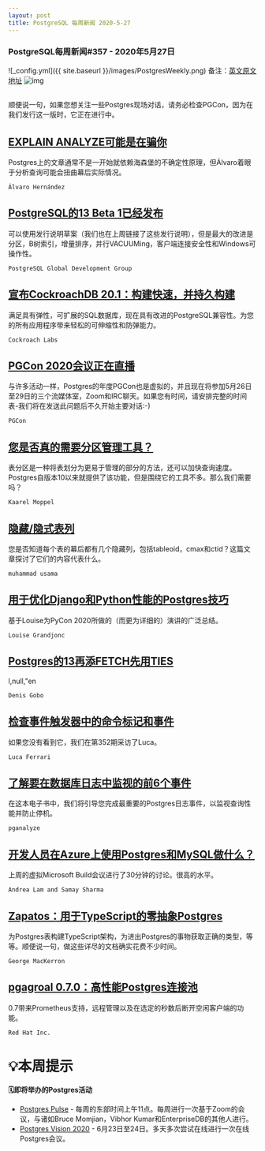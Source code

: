 ```yaml
---
layout: post
title: PostgreSQL 每周新闻 2020-5-27
---
```

### PostgreSQL每周新闻#357 - 2020年5月27日
![_config.yml]({{ site.baseurl }}/images/PostgresWeekly.png)
备注：[英文原文地址](https://postgresweekly.com/issues/357)
![img](https://res.cloudinary.com/cpress/image/upload/w_1280,e_sharpen:60/v1590578119/r9cos6ub8ngudxno6wuy.jpg)
## 
顺便说一句，如果您想关注一些Postgres现场对话，请务必检查PGCon，因为在我们发行这一版时，它正在进行中。


## [EXPLAIN ANALYZE可能是在骗你](https://postgresweekly.com/link/88968/web)
Postgres上的文章通常不是一开始就依赖海森堡的不确定性原理，但Álvaro着眼于分析查询可能会扭曲幕后实际情况。


`Álvaro Hernández `
## [PostgreSQL的13 Beta 1已经发布](https://postgresweekly.com/link/88969/web)
可以使用发行说明草案（我们也在上周链接了这些发行说明），但是最大的改进是分区，B树索引，增量排序，并行VACUUMing，客户端连接安全性和Windows可操作性。


`PostgreSQL Global Development Group `
## [宣布CockroachDB 20.1：构建快速，并持久构建](https://postgresweekly.com/link/88971/web)
满足具有弹性，可扩展的SQL数据库，现在具有改进的PostgreSQL兼容性。为您的所有应用程序带来轻松的可伸缩性和防弹能力。


`Cockroach Labs `
## [PGCon 2020会议正在直播](https://postgresweekly.com/link/88972/web)
与许多活动一样，Postgres的年度PGCon也是虚拟的，并且现在将参加5月26日至29日的三个流媒体室，Zoom和IRC聊天。如果您有时间，请安排完整的时间表-我们将在发送此问题后不久开始主要对话:-)


`PGCon `
## [您是否真的需要分区管理工具？](https://postgresweekly.com/link/88974/web)
表分区是一种将表划分为更易于管理的部分的方法，还可以加快查询速度。 Postgres自版本10以来就提供了该功能，但是围绕它的工具不多。那么我们需要吗？


`Kaarel Moppel `
## [隐藏/隐式表列](https://postgresweekly.com/link/88975/web)
您是否知道每个表的幕后都有几个隐藏列，包括tableoid，cmax和ctid？这篇文章探讨了它们的内容代表什么。


`muhammad usama `
## [用于优化Django和Python性能的Postgres技巧](https://postgresweekly.com/link/88976/web)
基于Louise为PyCon 2020所做的（而更为详细的）演讲的广泛总结。


`Louise Grandjonc `
## [Postgres的13再添FETCH先用TIES](https://postgresweekly.com/link/88978/web)
l,null,"en


`Denis Gobo `
## [检查事件触发器中的命令标记和事件](https://postgresweekly.com/link/88979/web)
如果您没有看到它，我们在第352期采访了Luca。


`Luca Ferrari `
## [了解要在数据库日志中监视的前6个事件](https://postgresweekly.com/link/88981/web)
在这本电子书中，我们将引导您完成最重要的Postgres日志事件，以监视查询性能并防止停机。


`pganalyze `
## [开发人员在Azure上使用Postgres和MySQL做什么？](https://postgresweekly.com/link/88982/web)
上周的虚拟Microsoft Build会议进行了30分钟的讨论。很高的水平。


`Andrea Lam and Samay Sharma `
## [Zapatos：用于TypeScript的零抽象Postgres](https://postgresweekly.com/link/88983/web)
为Postgres表构建TypeScript架构，为进出Postgres的事物获取正确的类型，等等。顺便说一句，做这些详尽的文档确实花费不少时间。


`George MacKerron `
## [pgagroal 0.7.0：高性能Postgres连接池](https://postgresweekly.com/link/88984/web)
0.7带来Prometheus支持，远程管理以及在选定的秒数后断开空闲客户端的功能。


`Red Hat Inc. `
# 💡本周提示


**🗓即将举办的Postgres活动**
- [Postgres Pulse](https://postgresweekly.com/link/88985/web) - 每周的东部时间上午11点。每周进行一次基于Zoom的会议，与诸如Bruce Momjian，Vibhor Kumar和EnterpriseDB的其他人进行。
- [Postgres Vision 2020](https://postgresweekly.com/link/88986/web) - 
6月23日至24日。多天多次尝试在线进行一次在线Postgres会议。
